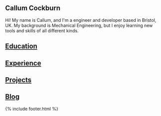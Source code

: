 ## Callum Cockburn

Hi! My name is Callum, and I'm a engineer and developer based in Bristol, UK. My background is Mechanical Engineering, but I enjoy learning new tools and skills of all different kinds. 

## [Education](/pages/education.md)

## [Experience](/pages/experience.md)

## [Projects](/pages/projects.md)


## [Blog](/pages/blog.md)


{% include footer.html %}